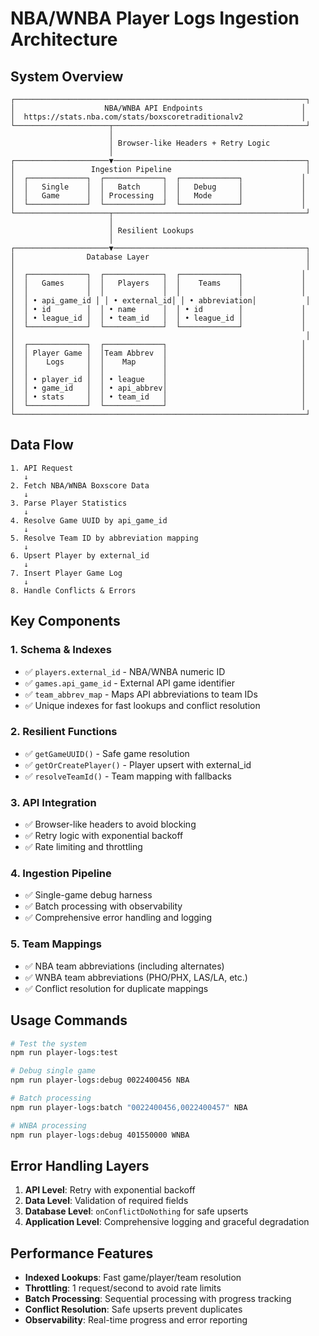 # NBA/WNBA Player Logs Ingestion Architecture

## System Overview

```
┌─────────────────────────────────────────────────────────────────┐
│                    NBA/WNBA API Endpoints                      │
│  https://stats.nba.com/stats/boxscoretraditionalv2             │
└─────────────────────┬───────────────────────────────────────────┘
                      │
                      │ Browser-like Headers + Retry Logic
                      │
┌─────────────────────▼───────────────────────────────────────────┐
│                 Ingestion Pipeline                              │
│  ┌─────────────┐  ┌─────────────┐  ┌─────────────┐             │
│  │   Single    │  │   Batch     │  │   Debug     │             │
│  │   Game      │  │ Processing  │  │   Mode      │             │
│  └─────────────┘  └─────────────┘  └─────────────┘             │
└─────────────────────┬───────────────────────────────────────────┘
                      │
                      │ Resilient Lookups
                      │
┌─────────────────────▼───────────────────────────────────────────┐
│                Database Layer                                   │
│                                                                 │
│  ┌─────────────┐  ┌─────────────┐  ┌─────────────┐             │
│  │   Games     │  │   Players   │  │    Teams    │             │
│  │             │  │             │  │             │             │
│  │ • api_game_id │ │ • external_id│ │ • abbreviation│           │
│  │ • id        │  │ • name      │  │ • id        │             │
│  │ • league_id │  │ • team_id   │  │ • league_id │             │
│  └─────────────┘  └─────────────┘  └─────────────┘             │
│                                                                 │
│  ┌─────────────┐  ┌─────────────┐                              │
│  │ Player Game │  │Team Abbrev  │                              │
│  │    Logs     │  │    Map      │                              │
│  │             │  │             │                              │
│  │ • player_id │  │ • league    │                              │
│  │ • game_id   │  │ • api_abbrev│                              │
│  │ • stats     │  │ • team_id   │                              │
│  └─────────────┘  └─────────────┘                              │
└─────────────────────────────────────────────────────────────────┘
```

## Data Flow

```
1. API Request
   ↓
2. Fetch NBA/WNBA Boxscore Data
   ↓
3. Parse Player Statistics
   ↓
4. Resolve Game UUID by api_game_id
   ↓
5. Resolve Team ID by abbreviation mapping
   ↓
6. Upsert Player by external_id
   ↓
7. Insert Player Game Log
   ↓
8. Handle Conflicts & Errors
```

## Key Components

### 1. Schema & Indexes
- ✅ `players.external_id` - NBA/WNBA numeric ID
- ✅ `games.api_game_id` - External API game identifier
- ✅ `team_abbrev_map` - Maps API abbreviations to team IDs
- ✅ Unique indexes for fast lookups and conflict resolution

### 2. Resilient Functions
- ✅ `getGameUUID()` - Safe game resolution
- ✅ `getOrCreatePlayer()` - Player upsert with external_id
- ✅ `resolveTeamId()` - Team mapping with fallbacks

### 3. API Integration
- ✅ Browser-like headers to avoid blocking
- ✅ Retry logic with exponential backoff
- ✅ Rate limiting and throttling

### 4. Ingestion Pipeline
- ✅ Single-game debug harness
- ✅ Batch processing with observability
- ✅ Comprehensive error handling and logging

### 5. Team Mappings
- ✅ NBA team abbreviations (including alternates)
- ✅ WNBA team abbreviations (PHO/PHX, LAS/LA, etc.)
- ✅ Conflict resolution for duplicate mappings

## Usage Commands

```bash
# Test the system
npm run player-logs:test

# Debug single game
npm run player-logs:debug 0022400456 NBA

# Batch processing
npm run player-logs:batch "0022400456,0022400457" NBA

# WNBA processing
npm run player-logs:debug 401550000 WNBA
```

## Error Handling Layers

1. **API Level**: Retry with exponential backoff
2. **Data Level**: Validation of required fields
3. **Database Level**: `onConflictDoNothing` for safe upserts
4. **Application Level**: Comprehensive logging and graceful degradation

## Performance Features

- **Indexed Lookups**: Fast game/player/team resolution
- **Throttling**: 1 request/second to avoid rate limits
- **Batch Processing**: Sequential processing with progress tracking
- **Conflict Resolution**: Safe upserts prevent duplicates
- **Observability**: Real-time progress and error reporting
